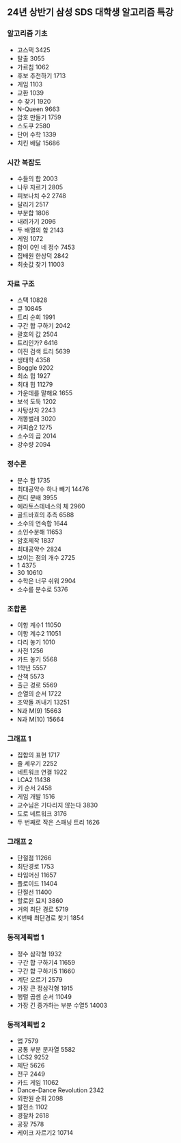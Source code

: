 ## 24년 상반기 삼성 SDS 대학생 알고리즘 특강
### 알고리즘 기초
- 고스택 3425
- 탈출 3055
- 가르침 1062
- 후보 추천하기 1713
- 게임 1103
- 교환 1039
- 수 찾기 1920
- N-Queen 9663
- 암호 만들기 1759
- 스도쿠 2580
- 단어 수학 1339
- 치킨 배달 15686

### 시간 복잡도
- 수들의 합 2003
- 나무 자르기 2805
- 피보나치 수2 2748
- 달리기 2517
- 부분합 1806
- 내려가기 2096
- 두 배열의 합 2143
- 게임 1072
- 합이 0인 네 정수 7453
- 집배원 한상덕 2842
- 최솟값 찾기 11003

### 자료 구조
- 스택 10828
- 큐 10845
- 트리 순회 1991
- 구간 합 구하기 2042
- 괄호의 값 2504
- 트리인가? 6416
- 이진 검색 트리 5639
- 생태학 4358
- Boggle 9202
- 최소 힙 1927
- 최대 힙 11279
- 가운데를 말해요 1655
- 보석 도둑 1202
- 사탕상자 2243
- 개똥벌레 3020
- 커피숍2 1275
- 소수의 곱 2014
- 강수량 2094

### 정수론
- 분수 합 1735
- 최대공약수 하나 빼기 14476
- 캔디 분배 3955
- 에라토스테네스의 체 2960
- 골드바흐의 추측 6588
- 소수의 연속합 1644
- 소인수분해 11653
- 암호제작 1837
- 최대공약수 2824
- 보이는 점의 개수 2725
- 1 4375
- 30 10610
- 수학은 너무 쉬워 2904
- 소수를 분수로 5376

### 조합론
- 이항 계수1 11050
- 이항 계수2 11051
- 다리 놓기 1010
- 사전 1256
- 카드 놓기 5568
- 1학년 5557
- 산책 5573
- 출근 경로 5569
- 순열의 순서 1722
- 조약돌 꺼내기 13251
- N과 M(9) 15663
- N과 M(10) 15664

### 그래프 1
- 집합의 표현 1717
- 줄 세우기 2252
- 네트워크 연결 1922
- LCA2 11438
- 키 순서 2458
- 게임 개발 1516
- 교수님은 기다리지 않는다 3830
- 도로 네트워크 3176
- 두 번째로 작은 스패닝 트리 1626

### 그래프 2
- 단절점 11266
- 최단경로 1753
- 타임머신 11657
- 플로이드 11404
- 단절선 11400
- 할로윈 묘지 3860
- 거의 최단 경로 5719
- K번째 최단경로 찾기 1854

### 동적계획법 1
- 정수 삼각형 1932
- 구간 합 구하기4 11659
- 구간 합 구하기5 11660
- 계단 오르기 2579
- 가장 큰 정삼각형 1915
- 행렬 곱셈 순서 11049
- 가장 긴 증가하는 부분 수열5 14003

### 동적계획법 2
- 앱 7579
- 공통 부분 문자열 5582
- LCS2 9252
- 제단 5626
- 전구 2449
- 카드 게임 11062
- Dance-Dance Revolution 2342
- 외판원 순회 2098
- 발전소 1102
- 경찰차 2618
- 공장 7578
- 케이크 자르기2 10714